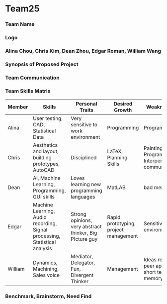 # Team25

### Team Name
### Logo
### Alina Chou, Chris Kim, Dean Zhou, Edgar Roman, William Wang
### Synopsis of Proposed Project
### Team Communication

### Team Skills Matrix
Member | Skills | Personal Traits | Desired Growth | Weaknesses
--- | --- | --- | --- | ---
Alina | User testing, CAD, Statistical Data | Very sensitive to work environment | Programming | Programming
Chris | Aesthetics and layout, building prototypes, AutoCAD | Disciplined | LaTeX, Planning Skills | Painting, Programming, Interpersonal communication
Dean | AI, Machine Learning, Programming, GUI skills | Loves learning new programming languages | MatLAB | bad memory
Edgar | Machine Learning, Audio recording, Signal processing, Statistical analysis | Strong opinions, very abstract thinker, Big PIcture guy | Rapid prototyping, project management | Sensitive to environments
William | Dynamics, Machining, Sales voice | Mediator, Delegator, Fun, Divergent Thinker | Management | Ideas require peer approval, short term memory


### Benchmark, Brainstorm, Need Find
